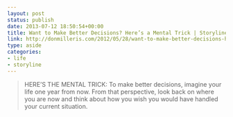 ```yaml
---
layout: post
status: publish
date: 2013-07-12 18:50:54+00:00
title: Want to Make Better Decisions? Here’s a Mental Trick | Storyline Blog
link: http://donmilleris.com/2012/05/28/want-to-make-better-decisions-heres-a-mental-trick/
type: aside
categories:
- life
- storyline
---
```


> 
  
> 
> HERE’S THE MENTAL TRICK: To make better decisions, imagine your life one year from now. From that perspective, look back on where you are now and think about how you wish you would have handled your current situation.
> 
> 

